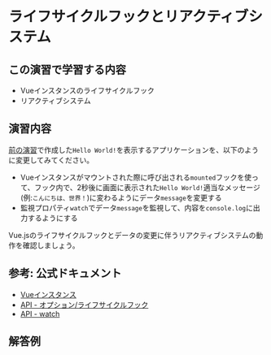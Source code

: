 # ライフサイクルフックとリアクティブシステム

## この演習で学習する内容
- Vueインスタンスのライフサイクルフック
- リアクティブシステム

## 演習内容
[前の演習](./hello-world.md)で作成した`Hello World!`を表示するアプリケーションを、以下のように変更してみてください。

- Vueインスタンスがマウントされた際に呼び出される`mounted`フックを使って、フック内で、2秒後に画面に表示された`Hello World!`適当なメッセージ(例:`こんにちは、世界！`)に変わるようにデータ`message`を変更する
- 監視プロパティ`watch`でデータ`message`を監視して、内容を`console.log`に出力するようにする

Vue.jsのライフサイクルフックとデータの変更に伴うリアクティブシステムの動作を確認しましょう。

## 参考: 公式ドキュメント
- [Vueインスタンス](https://jp.vuejs.org/v2/guide/instance.html)
- [API - オプション/ライフサイクルフック](https://jp.vuejs.org/v2/api/#%E3%82%AA%E3%83%97%E3%82%B7%E3%83%A7%E3%83%B3-%E3%83%A9%E3%82%A4%E3%83%95%E3%82%B5%E3%82%A4%E3%82%AF%E3%83%AB%E3%83%95%E3%83%83%E3%82%AF)
- [API - watch](https://jp.vuejs.org/v2/api/#watch)

## 解答例

